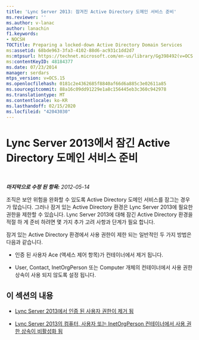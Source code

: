 ```yaml
---
title: 'Lync Server 2013: 잠겨진 Active Directory 도메인 서비스 준비'
ms.reviewer: ''
ms.author: v-lanac
author: lanachin
f1.keywords:
- NOCSH
TOCTitle: Preparing a locked-down Active Directory Domain Services
ms:assetid: 68bde963-3fa3-4102-88d6-ac931c1dd2d7
ms:mtpsurl: https://technet.microsoft.com/en-us/library/Gg398492(v=OCS.15)
ms:contentKeyID: 48184377
ms.date: 07/23/2014
manager: serdars
mtps_version: v=OCS.15
ms.openlocfilehash: 0181c2e4362685f8840af66d6a885c3e02611a85
ms.sourcegitcommit: 88a16c09dd91229e1a8c156445eb3c360c942978
ms.translationtype: MT
ms.contentlocale: ko-KR
ms.lasthandoff: 02/15/2020
ms.locfileid: "42043030"
---
```

<div data-xmlns="http://www.w3.org/1999/xhtml">

<div class="topic" data-xmlns="http://www.w3.org/1999/xhtml" data-msxsl="urn:schemas-microsoft-com:xslt" data-cs="http://msdn.microsoft.com/">

<div data-asp="http://msdn2.microsoft.com/asp">

# <a name="preparing-a-locked-down-active-directory-domain-services-in-lync-server-2013"></a>Lync Server 2013에서 잠긴 Active Directory 도메인 서비스 준비

</div>

<div id="mainSection">

<div id="mainBody">

<span> </span>

_**마지막으로 수정 된 항목:** 2012-05-14_

조직은 보안 위험을 완화할 수 있도록 Active Directory 도메인 서비스를 잠그는 경우가 많습니다. 그러나 잠겨 있는 Active Directory 환경은 Lync Server 2013에 필요한 권한을 제한할 수 있습니다. Lync Server 2013에 대해 잠긴 Active Directory 환경을 적절 하 게 준비 하려면 몇 가지 추가 고려 사항과 단계가 필요 합니다.

잠겨 있는 Active Directory 환경에서 사용 권한이 제한 되는 일반적인 두 가지 방법은 다음과 같습니다.

  - 인증 된 사용자 Ace (액세스 제어 항목)가 컨테이너에서 제거 됩니다.

  - User, Contact, InetOrgPerson 또는 Computer 개체의 컨테이너에서 사용 권한 상속이 사용 되지 않도록 설정 됩니다.

<div>

## <a name="in-this-section"></a>이 섹션의 내용

  - [Lync Server 2013에서 인증 된 사용자 권한이 제거 됨](lync-server-2013-authenticated-user-permissions-are-removed.md)

  - [Lync Server 2013의 컴퓨터, 사용자 또는 InetOrgPerson 컨테이너에서 사용 권한 상속이 비활성화 됨](lync-server-2013-permissions-inheritance-is-disabled-on-computers-users-or-inetorgperson-containers.md)

</div>

</div>

<span> </span>

</div>

</div>

</div>

